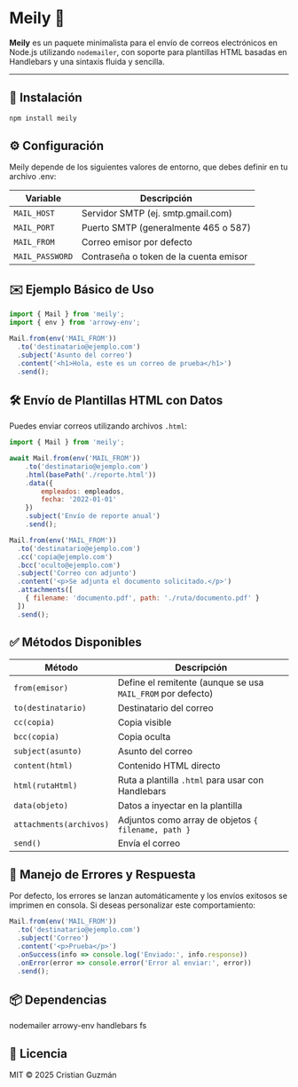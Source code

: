 # Meily 📧

**Meily** es un paquete minimalista para el envío de correos electrónicos en Node.js utilizando `nodemailer`, con soporte para plantillas HTML basadas en Handlebars y una sintaxis fluida y sencilla.

---

## 🚀 Instalación

```bash
npm install meily
```

## ⚙️ Configuración
Meily depende de los siguientes valores de entorno, que debes definir en tu archivo .env:

| Variable        | Descripción                            |
| --------------- | -------------------------------------- |
| `MAIL_HOST`     | Servidor SMTP (ej. smtp.gmail.com)     |
| `MAIL_PORT`     | Puerto SMTP (generalmente 465 o 587)   |
| `MAIL_FROM`     | Correo emisor por defecto              |
| `MAIL_PASSWORD` | Contraseña o token de la cuenta emisor |


## ✉️ Ejemplo Básico de Uso

```js
import { Mail } from 'meily';
import { env } from 'arrowy-env';

Mail.from(env('MAIL_FROM'))
  .to('destinatario@ejemplo.com')
  .subject('Asunto del correo')
  .content('<h1>Hola, este es un correo de prueba</h1>')
  .send();
```

## 🛠️ Envío de Plantillas HTML con Datos
Puedes enviar correos utilizando archivos `.html`:

```js
import { Mail } from 'meily';

await Mail.from(env('MAIL_FROM'))
    .to('destinatario@ejemplo.com')
    .html(basePath('./reporte.html'))
    .data({
        empleados: empleados,
        fecha: '2022-01-01'
    })
    .subject('Envío de reporte anual')
    .send();

Mail.from(env('MAIL_FROM'))
  .to('destinatario@ejemplo.com')
  .cc('copia@ejemplo.com')
  .bcc('oculto@ejemplo.com')
  .subject('Correo con adjunto')
  .content('<p>Se adjunta el documento solicitado.</p>')
  .attachments([
    { filename: 'documento.pdf', path: './ruta/documento.pdf' }
  ])
  .send();
```

## ✅ Métodos Disponibles

| Método                  | Descripción                                                 |
| ----------------------- | ----------------------------------------------------------- |
| `from(emisor)`          | Define el remitente (aunque se usa `MAIL_FROM` por defecto) |
| `to(destinatario)`      | Destinatario del correo                                     |
| `cc(copia)`             | Copia visible                                               |
| `bcc(copia)`            | Copia oculta                                                |
| `subject(asunto)`       | Asunto del correo                                           |
| `content(html)`         | Contenido HTML directo                                      |
| `html(rutaHtml)`        | Ruta a plantilla `.html` para usar con Handlebars           |
| `data(objeto)`          | Datos a inyectar en la plantilla                            |
| `attachments(archivos)` | Adjuntos como array de objetos `{ filename, path }`         |
| `send()`                | Envía el correo                                             |


## 🐞 Manejo de Errores y Respuesta
Por defecto, los errores se lanzan automáticamente y los envíos exitosos se imprimen en consola. Si deseas personalizar este comportamiento:

```js
Mail.from(env('MAIL_FROM'))
  .to('destinatario@ejemplo.com')
  .subject('Correo')
  .content('<p>Prueba</p>')
  .onSuccess(info => console.log('Enviado:', info.response))
  .onError(error => console.error('Error al enviar:', error))
  .send();
```

## 📦 Dependencias
nodemailer
arrowy-env
handlebars
fs

## 📝 Licencia
MIT © 2025 Cristian Guzmán